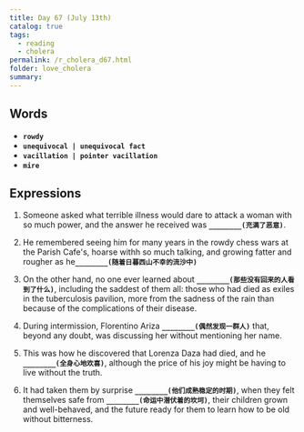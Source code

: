 ```yaml
---
title: Day 67 (July 13th)
catalog: true
tags: 
  - reading
  - cholera
permalink: /r_cholera_d67.html
folder: love_cholera
summary: 
---
```


## Words

-   <b data-toggle="tooltip" data-original-title="{{site.data.glossary.rowdy}}">`rowdy`</b>
-   <b data-toggle="tooltip" data-original-title="{{site.data.glossary.unequivocal}}">`unequivocal | unequivocal fact`</b>
-   <b data-toggle="tooltip" data-original-title="{{site.data.glossary.vacillation}}">`vacillation | pointer vacillation`</b>
-   <b data-toggle="tooltip" data-original-title="{{site.data.glossary.mire}}">`mire`</b>


## Expressions

1.  Someone asked what terrible illness would dare to attack a woman with so much power, and the answer he received was <b data-toggle="tooltip" data-original-title="{{site.data.answers.67_a}}">`________(充满了恶意)`</b>.

2.  He remembered seeing him for many years in the rowdy chess wars at the Parish Cafe's, hoarse withh so much talking, and growing fatter and rougher as he<b data-toggle="tooltip" data-original-title="{{site.data.answers.67_b}}">`________(随着日暮西山不幸的流沙中)`</b>

3.  On the other hand, no one ever learned about <b data-toggle="tooltip" data-original-title="{{site.data.answers.67_c}}">`________(那些没有回来的人看到了什么)`</b>, including the saddest of them all: those who had died as exiles in the tuberculosis pavilion, more from the sadness of the rain than because of the complications of their disease.

4.  During intermission, Florentino Ariza <b data-toggle="tooltip" data-original-title="{{site.data.answers.67_d}}">`________(偶然发现一群人)`</b> that, beyond any doubt, was discussing her without mentioning her name.

5.  This was how he discovered that Lorenza Daza had died, and he <b data-toggle="tooltip" data-original-title="{{site.data.answers.67_e}}">`________(全身心地欢喜)`</b>, although the price of his joy might be having to live without the truth.

6.  It had taken them by surprise <b data-toggle="tooltip" data-original-title="{{site.data.answers.67_f}}">`________(他们成熟稳定的时期)`</b>, when they felt themselves safe from <b data-toggle="tooltip" data-original-title="{{site.data.answers.67_f2}}">`________(命运中潜伏着的坎坷)`</b>, their children grown and well-behaved, and the future ready for them to learn how to be old without bitterness.